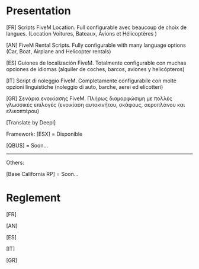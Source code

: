 # Presentation
[FR] Scripts FiveM Location. Full configurable avec beaucoup de choix de langues. (Location Voitures, Bateaux, Avions et Hélicoptères )

[AN] FiveM Rental Scripts. Fully configurable with many language options (Car, Boat, Airplane and Helicopter rentals)

[ES] Guiones de localización FiveM. Totalmente configurable con muchas opciones de idiomas (alquiler de coches, barcos, aviones y helicópteros)

[IT] Script di noleggio FiveM. Completamente configurabile con molte opzioni linguistiche (noleggio di auto, barche, aerei ed elicotteri)

[GR] Σενάρια ενοικίασης FiveM. Πλήρως διαμορφώσιμη με πολλές γλωσσικές επιλογές (ενοικίαση αυτοκινήτου, σκάφους, αεροπλάνου και ελικοπτέρου)

[Translate by Deepl]

Framework:
[ESX] = Disponible

[QBUS] = Soon...

----------------

Others:

[Base California RP] = Soon...

# Reglement

[FR] 

[AN] 

[ES] 

[IT] 

[GR]

